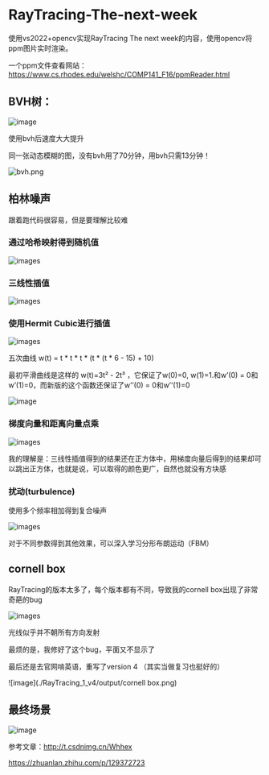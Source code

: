# RayTracing-The-next-week

使用vs2022+opencv实现RayTracing The next week的内容，使用opencv将ppm图片实时渲染。

一个ppm文件查看网站：https://www.cs.rhodes.edu/welshc/COMP141_F16/ppmReader.html

## BVH树：

![image](./images/bvh.png)

使用bvh后速度大大提升

同一张动态模糊的图，没有bvh用了70分钟，用bvh只需13分钟！

![bvh.png](./RayTracing_1/output/moving_bvh.png)

## 柏林噪声

跟着跑代码很容易，但是要理解比较难

### 通过哈希映射得到随机值

![images](./RayTracing_1/output/perlin1.png)

### 三线性插值

![images](./RayTracing_1/output/perlin2.png)

### 使用Hermit Cubic进行插值

![images](./RayTracing_1/output/perlin3.png)

五次曲线 w(t) = t * t * t * (t * (t * 6 - 15) + 10)

最初平滑曲线是这样的 w(t)=3t² - 2t³ ，它保证了w(0)=0, w(1)=1.和w’(0) = 0和w’(1)=0，而新版的这个函数还保证了w’’(0) = 0和w’’(1)=0

![image](./images/chazhi.png)

### 梯度向量和距离向量点乘

![images](./RayTracing_1/output/perlin5.png)

我的理解是：三线性插值得到的结果还在正方体中，用梯度向量后得到的结果却可以跳出正方体，也就是说，可以取得的颜色更广，自然也就没有方块感

### 扰动(turbulence)

使用多个频率相加得到复合噪声

![images](./RayTracing_1/output/perlin6.png)

对于不同参数得到其他效果，可以深入学习分形布朗运动（‌FBM）

## cornell box

RayTracing的版本太多了，每个版本都有不同，导致我的cornell box出现了非常奇葩的bug

![images](./RayTracing_1/output/issue.png)

光线似乎并不朝所有方向发射

最烦的是，我修好了这个bug，平面又不显示了

最后还是去官网啃英语，重写了version 4 （其实当做复习也挺好的）

![image](./RayTracing_1_v4/output/cornell box.png)

## 最终场景

![image](./RayTracing_1_v4/output/final.png)

参考文章：http://t.csdnimg.cn/Whhex

https://zhuanlan.zhihu.com/p/129372723
